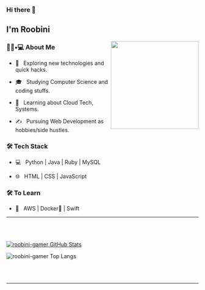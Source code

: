 ### Hi there 👋<h2> I'm Roobini</h2>

<img align='right' src="https://media.giphy.com/media/M9gbBd9nbDrOTu1Mqx/giphy.gif" width="230">

<h3> 👨🏻•💻 About Me </h3>



- 🤔 &nbsp; Exploring new technologies and quick hacks.

- 🎓 &nbsp; Studying Computer Science and coding stuffs.

- 🌱 &nbsp; Learning about Cloud Tech, Systems.

- ✍️ &nbsp; Pursuing Web Development as hobbies/side hustles.



<h3>🛠 Tech Stack</h3>



- 💻 &nbsp; Python | Java | Ruby | MySQL

- 🌐 &nbsp; HTML | CSS | JavaScript

<!--

- 🛢 &nbsp; MySQL

- 🔧 &nbsp; Git 

- 🖥 &nbsp; Illustrator| Photoshop | After Effects 

-->



<h3>🛠 To Learn</h3>

- 🔧 &nbsp; AWS | Docker🐳 | Swift

<hr>



<br/><br/>

[![roobini-gamer GitHub Stats](https://github-readme-stats.vercel.app/api?username=roobini-gamer&show_icons=true)](https://github.com/roobini-gamer)

![roobini-gamer Top Langs](https://github-readme-stats.vercel.app/api/top-langs/?username=roobini-gamer&show_icons=true)

<br><br>



<hr>
